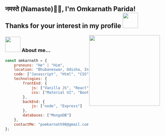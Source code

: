 <h2>नमस्ते (Namaste)🙏🏻, I'm Omkarnath Parida! Thanks for your interest in my profile <img src="https://media.giphy.com/media/12oufCB0MyZ1Go/giphy.gif" width="50"></h2>
<img align='right' src="https://media.giphy.com/media/M9gbBd9nbDrOTu1Mqx/giphy.gif" width="230">

### <img src="https://media.giphy.com/media/VgCDAzcKvsR6OM0uWg/giphy.gif" width="50"> About me...  

```javascript
const omkarnath = {
    pronouns: "He" | "Him",
    location: "Bhubaneswar, Odisha, India",
    code: ["Javascript", "Html", "CSS"],
    technologies: {
        frontEnd: {
            js: ["Vanilla JS", "React"],
            css: ["Material UI", "Bootstrap"]
        },
        backEnd: {
            js: ["node", "Express"]
        },
        databases: ["MongoDB"]
    },
    contactMe: "pomkarnath98@gmail.com" || 9090901991
};
```
<!--
![Omkarnath's github stats](https://github-readme-stats.vercel.app/api?username=pomkarnath98&count_private=true&theme=radical&show_icons=true)
![Top Langs](https://github-readme-stats.vercel.app/api/top-langs/?username=pomkarnath98&exclude_repo=Instagram-Follower-Analysis&langs_count=10&layout=compact&theme=radical)
**pomkarnath98/pomkarnath98** is a ✨ _special_ ✨ repository because its `README.md` (this file) appears on your GitHub profile.

Here are some ideas to get you started:

- 🔭 I’m currently working on ...
- 🌱 I’m currently learning ...
- 👯 I’m looking to collaborate on ...
- 🤔 I’m looking for help with ...
- 💬 Ask me about ...
- 📫 How to reach me: ...
- 😄 Pronouns: ...
- ⚡ Fun fact: ...
-->

